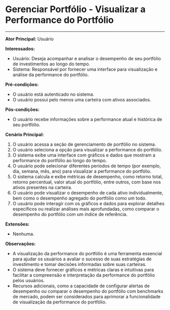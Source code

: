 # Gerenciar Portfólio - Visualizar a Performance do Portfólio
____


**Ator Principal:** Usuário

**Interessados:**
- Usuário: Deseja acompanhar e analisar o desempenho de seu portfólio de investimentos ao longo do tempo.
- Sistema: Responsável por fornecer uma interface para visualização e análise da performance do portfólio.

**Pré-condições:**
- O usuário está autenticado no sistema.
- O usuário possui pelo menos uma carteira com ativos associados.

**Pós-condições:**
- O usuário recebe informações sobre a performance atual e histórica de seu portfólio.

**Cenário Principal:**
1. O usuário acessa a seção de gerenciamento de portfólio no sistema.
2. O usuário seleciona a opção para visualizar a performance do portfólio.
3. O sistema exibe uma interface com gráficos e dados que mostram a performance do portfólio ao longo do tempo.
4. O usuário pode selecionar diferentes períodos de tempo (por exemplo, dia, semana, mês, ano) para visualizar a performance do portfólio.
5. O sistema calcula e exibe métricas de desempenho, como retorno total, retorno percentual, valor atual do portfólio, entre outros, com base nos ativos presentes na carteira.
6. O usuário pode visualizar o desempenho de cada ativo individualmente, bem como o desempenho agregado do portfólio como um todo.
7. O usuário pode interagir com os gráficos e dados para explorar detalhes específicos ou realizar análises mais aprofundadas, como comparar o desempenho do portfólio com um índice de referência.

**Extensões:**
- Nenhuma.

**Observações:**
- A visualização da performance do portfólio é uma ferramenta essencial para ajudar os usuários a avaliar o sucesso de suas estratégias de investimento e tomar decisões informadas sobre suas carteiras.
- O sistema deve fornecer gráficos e métricas claras e intuitivas para facilitar a compreensão e interpretação da performance do portfólio pelos usuários.
- Recursos adicionais, como a capacidade de configurar alertas de desempenho ou comparar o desempenho do portfólio com benchmarks de mercado, podem ser considerados para aprimorar a funcionalidade de visualização da performance do portfólio.